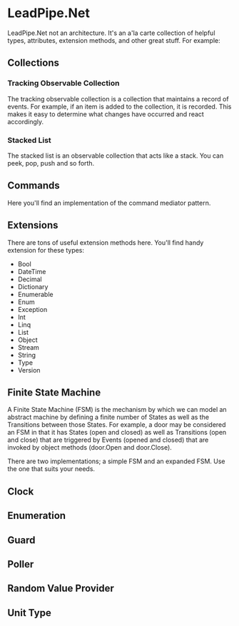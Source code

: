 # LeadPipe.Net

LeadPipe.Net not an architecture. It's an a'la carte collection of helpful types, attributes, extension methods, and other great stuff. For example:

## Collections

### Tracking Observable Collection

The tracking observable collection is a collection that maintains a record of events. For example, if an item is added to the collection, it is recorded. This makes it easy to determine what changes have occurred and react accordingly.

### Stacked List

The stacked list is an observable collection that acts like a stack. You can peek, pop, push and so forth.

## Commands

Here you'll find an implementation of the command mediator pattern.

## Extensions

There are tons of useful extension methods here. You'll find handy extension for these types:

- Bool
- DateTime
- Decimal
- Dictionary
- Enumerable
- Enum
- Exception
- Int
- Linq
- List
- Object
- Stream
- String
- Type
- Version

## Finite State Machine

A Finite State Machine (FSM) is the mechanism by which we can model an abstract machine by defining a finite number of States as well as the Transitions between those States. For example, a door may be considered an FSM in that it has States (open and closed) as well as Transitions (open and close) that are triggered by Events (opened and closed) that are invoked by object methods (door.Open and door.Close).

There are two implementations; a simple FSM and an expanded FSM. Use the one that suits your needs.
 
## Clock

## Enumeration

## Guard

## Poller

## Random Value Provider

## Unit Type